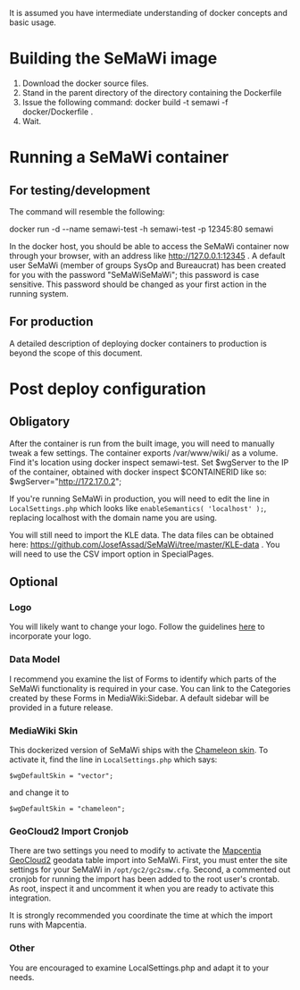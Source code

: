 It is assumed you have intermediate understanding of docker concepts and basic usage.

# Building the SeMaWi image

1. Download the docker source files.
2. Stand in the parent directory of the directory containing the Dockerfile
3. Issue the following command: docker build -t semawi -f docker/Dockerfile .
4. Wait.

# Running a SeMaWi container

## For testing/development

The command will resemble the following:

docker run -d --name semawi-test -h semawi-test -p 12345:80 semawi

In the docker host, you should be able to access the SeMaWi container now through your browser, with an address like http://127.0.0.1:12345 . A default user SeMaWi (member of groups SysOp and Bureaucrat) has been created for you with the password "SeMaWiSeMaWi"; this password is case sensitive. This password should be changed as your first action in the running system.

## For production

A detailed description of deploying docker containers to production is beyond the scope of this document.

# Post deploy configuration

## Obligatory

After the container is run from the built image, you will need to manually tweak a few settings. The container exports /var/www/wiki/ as a volume. Find it's location using docker inspect semawi-test. Set $wgServer to the IP of the container, obtained with docker inspect $CONTAINERID like so: $wgServer="http://172.17.0.2";

If you're running SeMaWi in production, you will need to edit the line in `LocalSettings.php` which looks like `enableSemantics( 'localhost' );`, replacing localhost with the domain name you are using.

You will still need to import the KLE data. The data files can be obtained here: https://github.com/JosefAssad/SeMaWi/tree/master/KLE-data . You will need to use the CSV import option in SpecialPages.

## Optional

### Logo

You will likely want to change your logo. Follow the guidelines [here](https://www.mediawiki.org/wiki/Manual:$wgLogo) to incorporate your logo.

### Data Model

I recommend you examine the list of Forms to identify which parts of the SeMaWi functionality is required in your case. You can link to the Categories created by these Forms in MediaWiki:Sidebar. A default sidebar will be provided in a future release.

### MediaWiki Skin

This dockerized version of SeMaWi ships with the [Chameleon skin](https://www.mediawiki.org/wiki/Skin:Chameleon). To activate it, find the line in `LocalSettings.php` which says:

`$wgDefaultSkin = "vector";`

and change it to

`$wgDefaultSkin = "chameleon";`

### GeoCloud2 Import Cronjob

There are two settings you need to modify to activate the [Mapcentia GeoCloud2](https://github.com/mapcentia/geocloud2) geodata table import into SeMaWi. First, you must enter the site settings for your SeMaWi in `/opt/gc2/gc2smw.cfg`. Second, a commented out cronjob for running the import has been added to the root user's crontab. As root, inspect it and uncomment it when you are ready to activate this integration.

It is strongly recommended you coordinate the time at which the import runs with Mapcentia.

### Other

You are encouraged to examine LocalSettings.php and adapt it to your needs.
